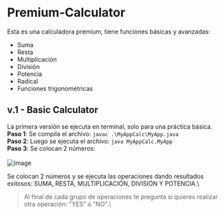 # Premium-Calculator
Esta es una calculadora premium, tiene funciones básicas y avanzadas:
- Suma
- Resta
- Multiplicación
- División
- Potencia
- Radical
- Funciones trigonométricas

## v.1 - Basic Calculator
La primera versión se ejecuta en terminal, solo para una práctica básica. \
**Paso 1**: Se compila el archivo: ```javac .\MyAppCalc\MyApp.java``` \
**Paso 2**: Luego se ejecuta el archivo: ```java MyAppCalc.MyApp``` \
**Paso 3**: Se colocan 2 números:\
\
![image](https://github.com/user-attachments/assets/3f90bc4e-931c-4d32-8229-1158f1c54066)

Se colocan 2 números y se ejecuta las operaciones dando resultados exitosos: SUMA, RESTA, MULTIPLICACIÓN, DIVISIÓN Y POTENCIA.\
> Al final de cada grupo de operaciones te pregunta si quieres realizar otra operación: "YES" o "NO".\
